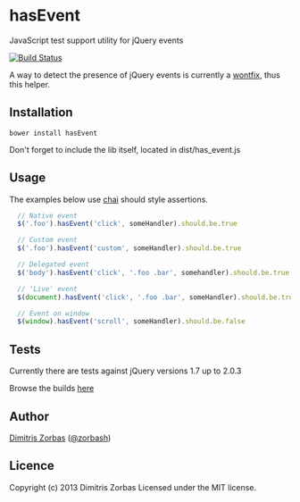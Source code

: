 hasEvent
========

JavaScript test support utility for jQuery events

[![Build Status](https://travis-ci.org/Zorbash/hasEvent.png?branch=master)](https://travis-ci.org/Zorbash/hasEvent)

A way to detect the presence of jQuery events is currently a [wontfix](http://bugs.jquery.com/ticket/11945), thus this helper.


## Installation

`bower install hasEvent`

Don't forget to include the lib itself, located in dist/has_event.js

## Usage

The examples below use [chai](http://chaijs.com/api/bdd/) should style
assertions.

```javascript
  // Native event
  $('.foo').hasEvent('click', someHandler).should.be.true

  // Custom event
  $('.foo').hasEvent('custom', someHandler).should.be.true

  // Delegated event
  $('body').hasEvent('click', '.foo .bar', somehandler).should.be.true

  // 'Live' event
  $(document).hasEvent('click', '.foo .bar', someHandler).should.be.true

  // Event on window
  $(window).hasEvent('scroll', someHandler).should.be.false

```

## Tests

Currently there are tests against jQuery versions
1.7 up to 2.0.3

Browse the builds [here](https://travis-ci.org/Zorbash/hasEvent/builds/)


## Author

[Dimitris Zorbas](https://github.com/Zorbash) ([@zorbash](https://twitter/_zorbash))


## Licence
Copyright (c) 2013 Dimitris Zorbas
Licensed under the MIT license.
